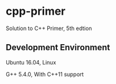 # cpp-primer
Solution to C++ Primer, 5th edtion

## Development Environment
Ubuntu 16.04, Linux

G++ 5.4.0, With C++11 support
